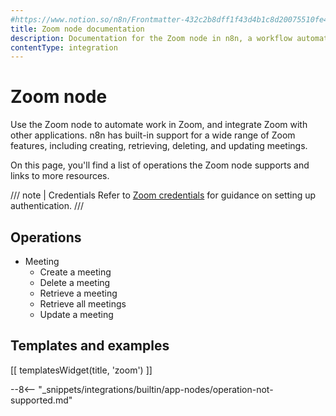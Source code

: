 ```yaml
---
#https://www.notion.so/n8n/Frontmatter-432c2b8dff1f43d4b1c8d20075510fe4
title: Zoom node documentation
description: Documentation for the Zoom node in n8n, a workflow automation platform. Includes details of operations and configuration, and links to examples and credentials information.
contentType: integration
---
```


# Zoom node

Use the Zoom node to automate work in Zoom, and integrate Zoom with other applications. n8n has built-in support for a wide range of Zoom features, including creating, retrieving, deleting, and updating meetings. 

On this page, you'll find a list of operations the Zoom node supports and links to more resources.

/// note | Credentials
Refer to [Zoom credentials](/integrations/builtin/credentials/zoom/) for guidance on setting up authentication. 
///

## Operations

* Meeting
    * Create a meeting
    * Delete a meeting
    * Retrieve a meeting
    * Retrieve all meetings
    * Update a meeting

## Templates and examples

<!-- see https://www.notion.so/n8n/Pull-in-templates-for-the-integrations-pages-37c716837b804d30a33b47475f6e3780 -->
[[ templatesWidget(title, 'zoom') ]]

--8<-- "_snippets/integrations/builtin/app-nodes/operation-not-supported.md"
